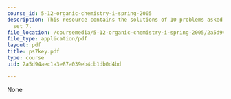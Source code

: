 ```yaml
---
course_id: 5-12-organic-chemistry-i-spring-2005
description: This resource contains the solutions of 10 problems asked in problem
  set 7.
file_location: /coursemedia/5-12-organic-chemistry-i-spring-2005/2a5d94aec1a3e87a039eb4cb1db0d4bd_ps7key.pdf
file_type: application/pdf
layout: pdf
title: ps7key.pdf
type: course
uid: 2a5d94aec1a3e87a039eb4cb1db0d4bd

---
```

None